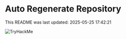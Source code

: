 # Auto Regenerate Repository

This README was last updated: 2025-05-25 17:42:21

 ![TryHackMe](https://tryhackme.com/badge/533634)